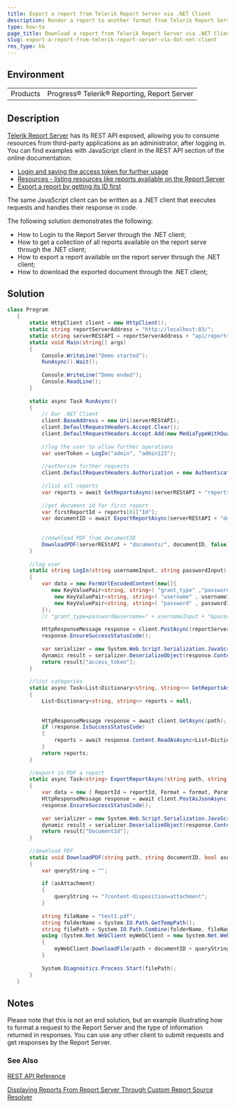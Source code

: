 ```yaml
---
title: Export a report from Telerik Report Server via .NET Client
description: Render a report to another format from Telerik Report Server via .NET Client.
type: how-to
page_title: Download a report from Telerik Report Server via .NET Client
slug: export-a-report-from-telerik-report-server-via-dot-net-client
res_type: kb
---
```


## Environment
<table>
	<tbody>
		<tr>
			<td>Products</td>
			<td>Progress® Telerik® Reporting, Report Server</td>
		</tr>
	</tbody>
</table>
    
## Description

[Telerik Report Server](https://www.telerik.com/report-server) has its REST API exposed, allowing you to consume resources from third-party applications as an administrator, after logging in. You can find examples with JavaScript client in the REST API section of the online documentation:  

- [Login and saving the access token for further usage](../../report-server/implementer-guide/apis/rest-api/examples/javascript/login)
- [Resources - listing resources like reports available on the Report Server](../../report-server/implementer-guide/apis/rest-api/examples/javascript/get-resources)
- [Export a report by getting its ID first](../../report-server/implementer-guide/apis/rest-api/examples/javascript/export) 
  
The same JavaScript client can be written as a .NET client that executes requests and handles their response in code. 

The following solution demonstrates the following:

- How to Login to the Report Server through the .NET client;
- How to get a collection of all reports available on the report serve through the .NET client;
- How to export a report available on the report server through the .NET client;
- How to download the exported document through the .NET client;

## Solution

```cs
class Program
   {
       static HttpClient client = new HttpClient();
       static string reportServerAddress = "http://localhost:83/";
       static string serverREStAPI = reportServerAddress + "api/reportserver/";
       static void Main(string[] args)
       {
           Console.WriteLine("Demo started");
           RunAsync().Wait();
 
           Console.WriteLine("Demo ended");
           Console.ReadLine();
       }
 
       static async Task RunAsync()
       {
           // Our .NET Client
           client.BaseAddress = new Uri(serverREStAPI);
           client.DefaultRequestHeaders.Accept.Clear();
           client.DefaultRequestHeaders.Accept.Add(new MediaTypeWithQualityHeaderValue("application/json"));
 
           //log the user to allow further operations
           var userToken = LogIn("admin", "admin123");
 
           //authorize further requests
           client.DefaultRequestHeaders.Authorization = new AuthenticationHeaderValue("Bearer", userToken);
 
           //list all reports
           var reports = await GetReportsAsync(serverREStAPI + "reports");
 
           //get document id for first report
           var firstReportId = reports[0]["Id"];
           var documentID = await ExportReportAsync(serverREStAPI + "documents", "PDF", firstReportId, "");
 
 
           //download PDF from documentID
           DownloadPDF(serverREStAPI + "documents/", documentID, false);
       }
 
       //log user
       static string LogIn(string usernameInput, string passwordInput)
       {
           var data = new FormUrlEncodedContent(new[]{
              new KeyValuePair<string, string>( "grant_type" ,"password" ),
               new KeyValuePair<string, string>( "username" , usernameInput ),
               new KeyValuePair<string, string>( "password" , passwordInput )
           });
           // "grant_type=password&username=" + usernameInput + "&password=" + passwordInput;
 
           HttpResponseMessage response = client.PostAsync(reportServerAddress + "Token", data).Result;
           response.EnsureSuccessStatusCode();
 
           var serializer = new System.Web.Script.Serialization.JavaScriptSerializer();
           dynamic result = serializer.DeserializeObject(response.Content.ReadAsStringAsync().Result);
           return result["access_token"];
       }
 
       //list categories
       static async Task<List<Dictionary<string, string>>> GetReportsAsync(string path)
       {
           List<Dictionary<string, string>> reports = null;
 
 
           HttpResponseMessage response = await client.GetAsync(path);
           if (response.IsSuccessStatusCode)
           {
               reports = await response.Content.ReadAsAsync<List<Dictionary<string, string>>>();
           }
           return reports;
       }
 
       //export in PDF a report
       static async Task<string> ExportReportAsync(string path, string format, string reportId, string parameterValuesJSONSerieliazed)
       {
           var data = new { ReportId = reportId, Format = format, ParameterValues = parameterValuesJSONSerieliazed };
           HttpResponseMessage response = await client.PostAsJsonAsync(path, data);
           response.EnsureSuccessStatusCode();
 
           var serializer = new System.Web.Script.Serialization.JavaScriptSerializer();
           dynamic result = serializer.DeserializeObject(response.Content.ReadAsStringAsync().Result);
           return result["DocumentId"];
       }
 
       //download PDF
       static void DownloadPDF(string path, string documentID, bool asAttachment)
       {
           var queryString = "";
 
           if (asAttachment)
           {
               queryString += "?content-disposition=attachment";
           }
 
           string fileName = "test1.pdf";
           string folderName = System.IO.Path.GetTempPath();
           string filePath = System.IO.Path.Combine(folderName, fileName);
           using (System.Net.WebClient myWebClient = new System.Net.WebClient())
           {
               myWebClient.DownloadFile(path + documentID + queryString, filePath);
           }
 
           System.Diagnostics.Process.Start(filePath);
       }
   }
```
## Notes

Please note that this is not an end solution, but an example illustrating how to format a request to the Report Server and the type of information returned in responses. You can use any other client to submit requests and get responses by the Report Server.

### See Also

[REST API Reference](../../report-server/implementer-guide/apis/rest-api/api-reference)

[Displaying Reports From Report Server Through Custom Report Source Resolver](./displaying-reports-from-report-server-through-custom-report-source-resolver)
